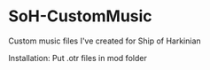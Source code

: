 # SoH-CustomMusic
Custom music files I've created for Ship of Harkinian

Installation: Put .otr files in mod folder
